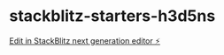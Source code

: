 # stackblitz-starters-h3d5ns

[Edit in StackBlitz next generation editor ⚡️](https://stackblitz.com/~/github.com/Mothkoorlikitha/stackblitz-starters-h3d5ns)